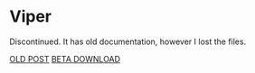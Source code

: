 # Viper

Discontinued. It has old documentation, however I lost the files.

[OLD POST](https://devforum.roblox.com/t/v1per-the-developer-toolbox-updated/1628724)
[BETA DOWNLOAD](V1PER-BETA.rbxm)